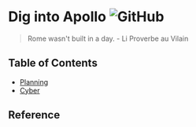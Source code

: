 # Dig into Apollo ![GitHub](https://img.shields.io/github/license/daohu527/Dig-into-Apollo.svg?style=popout)

> Rome wasn't built in a day. - Li Proverbe au Vilain


## Table of Contents
- [Planning](https://github.com/daohu527/Dig-into-Apollo/tree/master/planning#dig-into-apollo---planning-)
- [Cyber](https://github.com/daohu527/Dig-into-Apollo/tree/master/cyber#dig-into-apollo---cyber-)


## Reference
